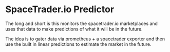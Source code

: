 # SpaceTrader.io Predictor

The long and short is this monitors the spacetrader.io marketplaces and uses that data to make predictions of what it will be in the future.

The idea is to gater data via prometheus + a spacetrader exporter and then use the built in linear predictions to estimate the market in the future.
